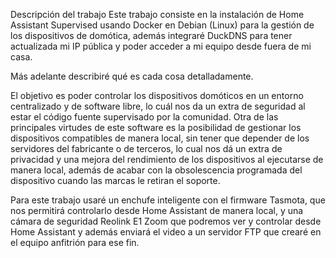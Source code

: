 Descripción del trabajo
Este trabajo consiste en la instalación de Home Assistant Supervised usando Docker en Debian (Linux) para la gestión de los dispositivos de domótica, además integraré DuckDNS para tener actualizada mi IP pública y poder acceder a mi equipo desde fuera de mi casa.

Más adelante describiré qué es cada cosa detalladamente.

El objetivo es poder controlar los dispositivos domóticos en un entorno centralizado y de software libre, lo cuál nos da un extra de seguridad al estar el código fuente supervisado por la comunidad. Otra de las principales virtudes de este software es la posibilidad de gestionar los dispositivos compatibles de manera local, sin tener que depender de los servidores del fabricante o de terceros, lo cual nos dá un extra de privacidad y una mejora del rendimiento de los dispositivos al ejecutarse de manera local, además de acabar con la obsolescencia programada del dispositivo cuando las marcas le retiran el soporte. 

Para este trabajo usaré un enchufe inteligente con el firmware Tasmota, que nos permitirá controlarlo desde Home Assistant de manera local, y una cámara de seguridad Reolink E1 Zoom que podremos ver y controlar desde Home Assistant y además enviará el video a un servidor FTP que crearé en el equipo anfitrión para ese fin.
